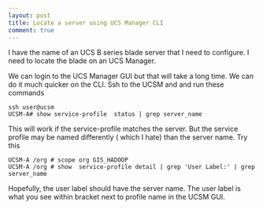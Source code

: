 ```yaml
---
layout: post
title: Locate a server using UCS Manager CLI
comment: true
---
```

I have the name of an UCS B series blade server that I need to configure. I need to locate the blade on an UCS Manager.

We can login to the UCS Manager GUI but that will take a long time. We can do it much quicker on the CLI.  Ssh to the UCSM and and run these commands

    ssh user@ucsm
    UCSM-A# show service-profile  status | grep server_name

This will work if the service-profile matches the server. But the service profile may be named differently ( which I hate) than the server name.  Try this

    UCSM-A /org # scope org GIS_HADOOP
    UCSM-A /org # show  service-profile detail | grep 'User Label:' | grep server_name

Hopefully, the user label should have the server name. The user label is what you see within bracket next to profile name in the UCSM GUI. 

